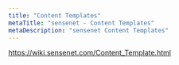 ```yaml
---
title: "Content Templates"
metaTitle: "sensenet - Content Templates"
metaDescription: "sensenet Content Templates"
---
```


https://wiki.sensenet.com/Content_Template.html
